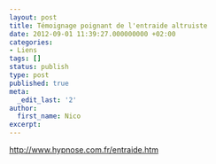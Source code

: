 ```yaml
---
layout: post
title: Témoignage poignant de l'entraide altruiste
date: 2012-09-01 11:39:27.000000000 +02:00
categories:
- Liens
tags: []
status: publish
type: post
published: true
meta:
  _edit_last: '2'
author:
  first_name: Nico
excerpt:
---
```

<p><a href="http://www.hypnose.com.fr/entraide.htm">http://www.hypnose.com.fr/entraide.htm</a></p>
